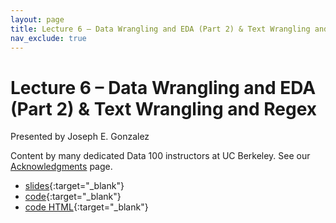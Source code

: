 ```yaml
---
layout: page
title: Lecture 6 – Data Wrangling and EDA (Part 2) & Text Wrangling and Regex
nav_exclude: true
---
```


# Lecture 6 – Data Wrangling and EDA (Part 2) & Text Wrangling and Regex

Presented by Joseph E. Gonzalez 

Content by many dedicated Data 100 instructors at UC Berkeley. See our [Acknowledgments](../../acks) page.

- [slides](https://docs.google.com/presentation/d/15D81uOAg6q_a82qMTgok7ZgP4igWLIMaj2ffD_oKw_A/edit?usp=sharing){:target="_blank"}
- [code](https://data100.datahub.berkeley.edu/hub/user-redirect/git-pull?repo=https%3A%2F%2Fgithub.com%2FDS-100%2Fsp24-student&urlpath=lab%2Ftree%2Fsp24-student%2Flecture%2Flec06%2Flec06.ipynb&branch=main){:target="_blank"} 
- [code HTML](../../resources/assets/lectures/lec06/lec06.html){:target="_blank"}
<!-- - [recording](https://youtu.be/MrchiHLtohM) -->
